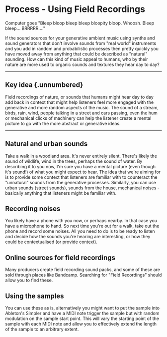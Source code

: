# Process - Using Field Recordings

Computer goes "Bleep bloop bleep bleep bloopity bloop. Whoosh. Bleep bleep... BRRRRR...."

If the sound sources for your generative ambient music using synths and sound generators that don't involve sounds from "real world" instruments and you add in random and probabilistic processes then pretty quickly you have moved away from anything that could be described as "natural" sounding. How can this kind of music appeal to humans, who by their nature are more used to organic sounds and textures they hear day to day?

------------------------------------------------------------------------

## Key idea {.unnumbered}

Field recordings of nature, or sounds that humans might hear day to day add back in context that might help listeners feel more engaged with the generative and more random aspects of the music. The sound of a stream, birds, rain, wind, people talking in a street and cars passing, even the hum or mechanical clicks of machinery can help the listener create a mental picture to go with the more abstract or generative ideas.

------------------------------------------------------------------------

## Natural and urban sounds

Take a walk in a woodland area. It's never entirely silent. There's likely the sound of wildlife, wind in the trees, perhaps the sound of water. By describing it to you now, I'm sure you have a mental picture (even though it's sound!) of what you might expect to hear. The idea that we're aiming for is to provide some context that listeners are familiar with to counteract the "unnatural" sounds from the generative processes. Similarly, you can use urban sounds (street sounds), sounds from the house, mechanical noises - basically anything that listeners might be familiar with.

## Recording noises

You likely have a phone with you now, or perhaps nearby. In that case you have a microphone to hand. So next time you're out for a walk, take out the phone and record some noises. All you need to do is to be ready to listen and decide how the sounds you're hearing are interesting, or how they could be contextualised (or provide context). 

## Online sources for field recordings

Many producers create field recording sound packs, and some of these are sold through places like Bandcamp. Searching for "Field Recordings" should allow you to find these.

## Using the samples

You can use these as is, alternatively you might want to put the sample into Ableton's Simpler and have a MIDI note trigger the sample but with random modulation on the sample start point. This will vary the starting point of the sample with each MIDI note and allow you to effectively extend the length of the sample to an arbitrary extent. 
